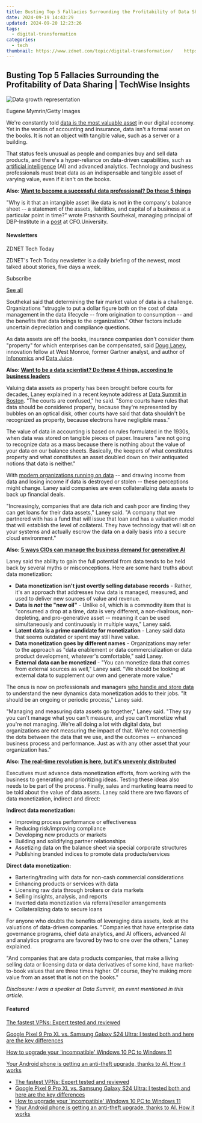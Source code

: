 ```yaml
---
title: Busting Top 5 Fallacies Surrounding the Profitability of Data Sharing | TechWise Insights
date: 2024-09-19 14:43:29
updated: 2024-09-20 12:23:26
tags:
  - digital-transformation
categories:
  - tech
thumbnail: https://www.zdnet.com/topic/digital-transformation/    https://www.zdnet.com/a/img/resize/a50cd45f6dad424d790669b1487eed7168684cb2/2024/05/13/b0ee0488-dff3-4152-a761-1c30ac860326/gettyimages-1709816931.jpg?width=170&height=128&fit=crop&auto=webp
---
```


## Busting Top 5 Fallacies Surrounding the Profitability of Data Sharing | TechWise Insights

![Data growth representation](https://www.zdnet.com/a/img/resize/25265d3c720b77e666b09c4be34313f9d20c7c62/2024/05/13/b0ee0488-dff3-4152-a761-1c30ac860326/gettyimages-1709816931.jpg?auto=webp&width=1280)

Eugene Mymrin/Getty Images

We're constantly told [data is the most valuable asset](https://www.zdnet.com/article/business-success-depends-on-trust-ai-data/) in our digital economy. Yet in the worlds of accounting and insurance, data isn't a formal asset on the books. It is not an object with tangible value, such as a server or a building.

That status feels unusual as people and companies buy and sell data products, and there's a hyper-reliance on data-driven capabilities, such as [artificial intelligence](https://www.zdnet.com/article/what-is-ai-heres-everything-you-need-to-know-about-artificial-intelligence/) (AI) and advanced analytics. Technology and business professionals must treat data as an indispensable and tangible asset of varying value, even if it isn't on the books.

**Also: [Want to become a successful data professional? Do these 5 things](https://www.zdnet.com/education/professional-development/want-to-become-a-successful-data-professional-do-these-5-things/)**

"Why is it that an intangible asset like data is not in the company's balance sheet -- a statement of the assets, liabilities, and capital of a business at a particular point in time?" wrote Prashanth Southekal, managing principal of DBP-Institute in a [post](https://cfo.university/library/article/why-is-data-missing-from-the-balance-sheet-southekal) at CFO.University.

#### Newsletters

ZDNET Tech Today

ZDNET's Tech Today newsletter is a daily briefing of the newest, most talked about stories, five days a week.

 Subscribe

[See all](https://www.zdnet.com/newsletters/)

Southekal said that determining the fair market value of data is a challenge. Organizations "struggle to put a dollar figure both on the cost of data management in the data lifecycle -- from origination to consumption -- and the benefits that data brings to the organization." Other factors include uncertain depreciation and compliance questions. 

As data assets are off the books, insurance companies don't consider them "property" for which enterprises can be compensated, said [Doug Laney](https://www.westmonroe.com/our-team/doug-laney), innovation fellow at West Monroe, former Gartner analyst, and author of [Infonomics](https://www.gartner.com/en/publications/infonomics) and [Data Juice](https://buy.geni.us/Proxy.ashx?TSID=368250&GR%5FURL=https%3A%2F%2Fwww.amazon.com%2FData-Juice-Organizations-Squeezing-Available%2Fdp%2F1737169908%3Ftag%3Dzd-buy-button-20%26ascsubtag%3D%5F%5FCOM%5FCLICK%5FID%5F%5F%7Cbb19b6d9-7aaa-4415-8fba-eee659b90b2b%7Cdtp&dtb=1).

**Also: [Want to be a data scientist? Do these 4 things, according to business leaders](https://www.zdnet.com/home-and-office/work-life/want-to-be-a-data-scientist-do-these-4-things-according-to-business-leaders/)**

Valuing data assets as property has been brought before courts for decades, Laney explained in a recent keynote address at [Data Summit in Boston](https://www.dbta.com/DataSummit/2024/default.aspx). "The courts are confused," he said. "Some courts have rules that data should be considered property, because they're represented by bubbles on an optical disk, other courts have said that data shouldn't be recognized as property, because electrons have negligible mass."

The value of data in accounting is based on rules formulated in the 1930s, when data was stored on tangible pieces of paper. Insurers "are not going to recognize data as a mass because there is nothing about the value of your data on our balance sheets. Basically, the keepers of what constitutes property and what constitutes an asset doubled down on their antiquated notions that data is neither."

With [modern organizations running on data](https://www.zdnet.com/article/you-can-make-big-money-from-ai-but-only-if-people-trust-your-data/) \-- and drawing income from data and losing income if data is destroyed or stolen -- these perceptions might change. Laney said companies are even collateralizing data assets to back up financial deals. 

"Increasingly, companies that are data rich and cash poor are finding they can get loans for their data assets," Laney said. "A company that we partnered with has a fund that will issue that loan and has a valuation model that will establish the level of collateral. They have technology that will sit on your systems and actually escrow the data on a daily basis into a secure cloud environment."

**Also: [5 ways CIOs can manage the business demand for generative AI](https://www.zdnet.com/article/5-ways-cios-can-manage-the-business-demand-for-generative-ai/)**

Laney said the ability to gain the full potential from data tends to be held back by several myths or misconceptions. Here are some hard truths about data monetization:

* **Data monetization isn't just overtly selling database records** \- Rather, it's an approach that addresses how data is managed, measured, and used to deliver new sources of value and revenue.
* **Data is _not_ the "new oil"** \- Unlike oil, which is a commodity item that is "consumed a drop at a time, data is very different, a non-rivalrous, non-depleting, and pro-generative asset -- meaning it can be used simultaneously and continuously in multiple ways," Laney said.
* **Latent data is a prime candidate for monetization** \- Laney said data that seems outdated or spent may still have value.
* **Data monetization goes by different names** \- Organizations may refer to the approach as "data enablement or data commercialization or data product development, whatever's comfortable," said Laney.
* **External data can be monetized** \- "You can monetize data that comes from external sources as well," Laney said. "We should be looking at external data to supplement our own and generate more value."

The onus is now on professionals and managers [who handle and store data](https://www.zdnet.com/education/professional-development/want-to-become-a-successful-data-professional-do-these-5-things/) to understand the new dynamics data monetization adds to their jobs. "It should be an ongoing or periodic process," Laney said. 

"Managing and measuring data assets go together," Laney said. "They say you can't manage what you can't measure, and you can't monetize what you're not managing. We're all doing a lot with digital data, but organizations are not measuring the impact of that. We're not connecting the dots between the data that we use, and the outcomes -- enhanced business process and performance. Just as with any other asset that your organization has."

**Also: [The real-time revolution is here, but it's unevenly distributed](https://www.zdnet.com/article/the-real-time-revolution-is-here-but-its-unevenly-distributed/)**

Executives must advance data monetization efforts, from working with the business to generating and prioritizing ideas. Testing these ideas also needs to be part of the process. Finally, sales and marketing teams need to be told about the value of data assets. Laney said there are two flavors of data monetization, indirect and direct:

**Indirect data monetization:**

* Improving process performance or effectiveness
* Reducing risk/improving compliance
* Developing new products or markets
* Building and solidifying partner relationships
* Assetizing data on the balance sheet via special corporate structures
* Publishing branded indices to promote data products/services

**Direct data monetization:**

* Bartering/trading with data for non-cash commercial considerations
* Enhancing products or services with data
* Licensing raw data through brokers or data markets
* Selling insights, analysis, and reports
* Inverted data monetization via referral/reseller arrangements
* Collateralizing data to secure loans

For anyone who doubts the benefits of leveraging data assets, look at the valuations of data-driven companies. "Companies that have enterprise data governance programs, chief data analytics, and AI officers, advanced AI and analytics programs are favored by two to one over the others," Laney explained.

"And companies that are data products companies, that make a living selling data or licensing data or data derivatives of some kind, have market-to-book values that are three times higher. Of course, they're making more value from an asset that is not on the books."

_Disclosure: I was a speaker at Data Summit, an event mentioned in this article._

#### Featured

[The fastest VPNs: Expert tested and reviewed](https://www.zdnet.com/article/fastest-vpn/ "The fastest VPNs: Expert tested and reviewed")

[Google Pixel 9 Pro XL vs. Samsung Galaxy S24 Ultra: I tested both and here are the key differences](https://www.zdnet.com/article/google-pixel-9-pro-xl-vs-samsung-galaxy-s24-ultra/ "Google Pixel 9 Pro XL vs. Samsung Galaxy S24 Ultra: I tested both and here are the key differences")

[How to upgrade your 'incompatible' Windows 10 PC to Windows 11](https://www.zdnet.com/article/how-to-upgrade-your-incompatible-windows-10-pc-to-windows-11/ "How to upgrade your 'incompatible' Windows 10 PC to Windows 11")

[Your Android phone is getting an anti-theft upgrade, thanks to AI. How it works](https://www.zdnet.com/article/your-android-phone-is-getting-an-anti-theft-upgrade-thanks-to-ai-how-it-works/ "Your Android phone is getting an anti-theft upgrade, thanks to AI. How it works")

* [The fastest VPNs: Expert tested and reviewed](https://www.zdnet.com/article/fastest-vpn/ "The fastest VPNs: Expert tested and reviewed")
* [Google Pixel 9 Pro XL vs. Samsung Galaxy S24 Ultra: I tested both and here are the key differences](https://www.zdnet.com/article/google-pixel-9-pro-xl-vs-samsung-galaxy-s24-ultra/ "Google Pixel 9 Pro XL vs. Samsung Galaxy S24 Ultra: I tested both and here are the key differences")
* [How to upgrade your 'incompatible' Windows 10 PC to Windows 11](https://www.zdnet.com/article/how-to-upgrade-your-incompatible-windows-10-pc-to-windows-11/ "How to upgrade your 'incompatible' Windows 10 PC to Windows 11")
* [Your Android phone is getting an anti-theft upgrade, thanks to AI. How it works](https://www.zdnet.com/article/your-android-phone-is-getting-an-anti-theft-upgrade-thanks-to-ai-how-it-works/ "Your Android phone is getting an anti-theft upgrade, thanks to AI. How it works")

<ins class="adsbygoogle"
     style="display:block"
     data-ad-format="autorelaxed"
     data-ad-client="ca-pub-7571918770474297"
     data-ad-slot="1223367746"></ins>



<ins class="adsbygoogle"
     style="display:block"
     data-ad-client="ca-pub-7571918770474297"
     data-ad-slot="8358498916"
     data-ad-format="auto"
     data-full-width-responsive="true"></ins>

